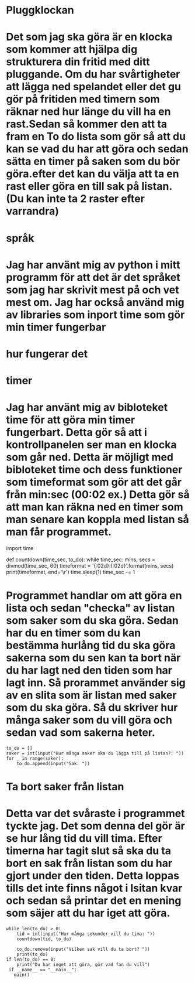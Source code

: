 # Pluggklockan
# Det som jag ska göra är en klocka som kommer att hjälpa dig strukturera din fritid med ditt pluggande. Om du har svårtigheter att lägga ned spelandet eller det gu gör på fritiden med timern som räknar ned hur länge du vill ha en rast.Sedan så kommer den att ta fram en To do lista som gör så att du kan se vad du har att göra och sedan sätta en timer på saken som du bör göra.efter det kan du välja att ta en rast eller göra en till sak på listan. (Du kan inte ta 2 raster efter varrandra)

# språk
# Jag har använt mig av python i mitt programm för att det är det språket som jag har skrivit mest på och vet mest om. Jag har också använd mig av libraries som inport time som gör min timer fungerbar

# hur fungerar det

# timer
# Jag har använt mig av bibloteket time för att göra min timer fungerbart. Detta gör så att i kontrollpanelen ser man en klocka som går ned. Detta är möjligt med bibloteket time och dess funktioner som timeformat som gör att det går från min:sec (00:02 ex.) Detta gör så att man kan räkna ned en timer som man senare kan koppla med listan så man får programmet.
import time

def countdown(time_sec, to_do):
    while time_sec:
        mins, secs = divmod(time_sec, 60)
        timeformat = '{:02d}:{:02d}'.format(mins, secs)
        print(timeformat, end='\r')
        time.sleep(1)
        time_sec -= 1
     
# Programmet handlar om att göra en lista och sedan "checka" av listan som saker som du ska göra. Sedan har du en timer som du kan bestämma hurlång tid du ska göra sakerna som du sen kan ta bort när du har lagt ned den tiden som har lagt inn. Så prorammet använder sig av en slita som är listan med saker som du ska göra. Så du skriver hur många saker som du vill göra och sedan vad som sakerna heter. 
    to_do = []
    saker = int(input("Hur många saker ska du lägga till på listan?: "))
    for _ in range(saker):
        to_do.append(input("Sak: "))

# Ta bort saker från listan
# Detta var det svåraste i programmet tyckte jag. Det som denna del gör är se hur lång tid du vill tima. Efter timerna har tagit slut så ska du ta bort en sak från listan som du har gjort under den tiden. Detta loppas tills det inte finns något i lsitan kvar och sedan så printar det en mening som säjer att du har iget att göra.

    while len(to_do) > 0:
        tid = int(input("Hur många sekunder vill du tima: "))
        countdown(tid, to_do)

        to_do.remove(input("Vilken sak vill du ta bort? ")) 
        print(to_do)
    if len(to_do) == 0:
        print("Du har inget att göra, gör vad fan du vill")
     if __name__ == "__main__":
       main()
